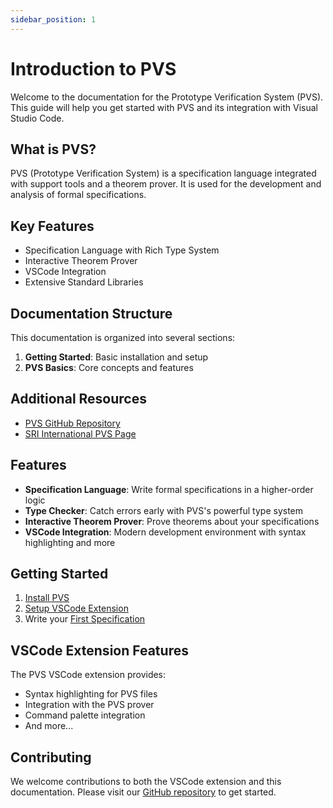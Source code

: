 ```yaml
---
sidebar_position: 1
---
```


# Introduction to PVS

Welcome to the documentation for the Prototype Verification System (PVS). This guide will help you get started with PVS and its integration with Visual Studio Code.

## What is PVS?

PVS (Prototype Verification System) is a specification language integrated with support tools and a theorem prover. It is used for the development and analysis of formal specifications.

## Key Features

- Specification Language with Rich Type System
- Interactive Theorem Prover
- VSCode Integration
- Extensive Standard Libraries

## Documentation Structure

This documentation is organized into several sections:

1. **Getting Started**: Basic installation and setup
2. **PVS Basics**: Core concepts and features

## Additional Resources

- [PVS GitHub Repository](https://github.com/SRI-CSL/PVS)
- [SRI International PVS Page](http://pvs.csl.sri.com/)

## Features

- **Specification Language**: Write formal specifications in a higher-order logic
- **Type Checker**: Catch errors early with PVS's powerful type system
- **Interactive Theorem Prover**: Prove theorems about your specifications
- **VSCode Integration**: Modern development environment with syntax highlighting and more

## Getting Started

1. [Install PVS](./installation)
2. [Setup VSCode Extension](./vscode-setup)
3. Write your [First Specification](../basics/first-spec)

## VSCode Extension Features

The PVS VSCode extension provides:

- Syntax highlighting for PVS files
- Integration with the PVS prover
- Command palette integration
- And more...

## Contributing

We welcome contributions to both the VSCode extension and this documentation. Please visit our [GitHub repository](https://github.com/karthiknukala/pvs-vscode) to get started.
